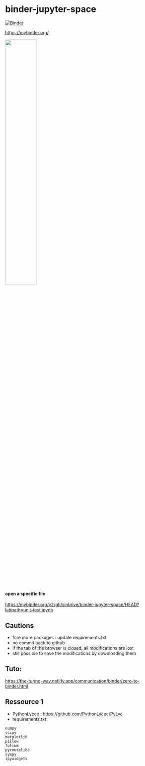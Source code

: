 # binder-jupyter-space

[![Binder](https://mybinder.org/badge_logo.svg)](https://mybinder.org/v2/gh/binder-jupyter-space/jupyter/HEAD)

https://mybinder.org/

<img src="https://user-images.githubusercontent.com/21102151/164758892-ed9d9291-5526-4dd4-871f-b0e5650e6485.png" width=45% height=45%>

#### open a specific file
https://mybinder.org/v2/gh/sinbrive/binder-jupyter-space/HEAD?labpath=unit-test.ipynb

## Cautions
- fore more packages : update requirements.txt
- no commit back to github
- if the tab of the browser is closed, all modifications are lost
- still possible to save the modifications by downloading them

## Tuto:
https://the-turing-way.netlify.app/communication/binder/zero-to-binder.html

## Ressource 1 
- PythonLycee : https://github.com/PythonLycee/PyLyc
- requirements.txt
```
numpy
scipy
matplotlib
pillow
folium
pyroutelib3
sympy
ipywidgets
```

